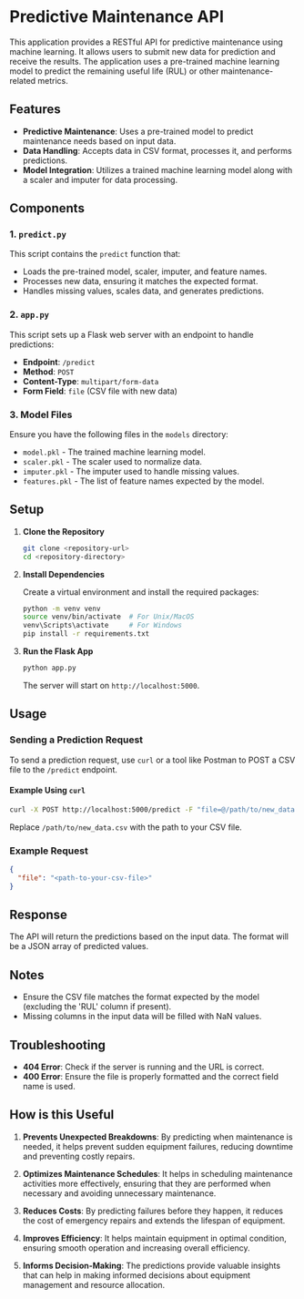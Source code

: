 # Predictive Maintenance API

This application provides a RESTful API for predictive maintenance using machine learning. It allows users to submit new data for prediction and receive the results. The application uses a pre-trained machine learning model to predict the remaining useful life (RUL) or other maintenance-related metrics.

## Features

- **Predictive Maintenance**: Uses a pre-trained model to predict maintenance needs based on input data.
- **Data Handling**: Accepts data in CSV format, processes it, and performs predictions.
- **Model Integration**: Utilizes a trained machine learning model along with a scaler and imputer for data processing.

## Components

### 1. `predict.py`

This script contains the `predict` function that:

- Loads the pre-trained model, scaler, imputer, and feature names.
- Processes new data, ensuring it matches the expected format.
- Handles missing values, scales data, and generates predictions.

### 2. `app.py`

This script sets up a Flask web server with an endpoint to handle predictions:

- **Endpoint**: `/predict`
- **Method**: `POST`
- **Content-Type**: `multipart/form-data`
- **Form Field**: `file` (CSV file with new data)

### 3. Model Files

Ensure you have the following files in the `models` directory:

- `model.pkl` - The trained machine learning model.
- `scaler.pkl` - The scaler used to normalize data.
- `imputer.pkl` - The imputer used to handle missing values.
- `features.pkl` - The list of feature names expected by the model.

## Setup

1. **Clone the Repository**

   ```bash
   git clone <repository-url>
   cd <repository-directory>
   ```

2. **Install Dependencies**

   Create a virtual environment and install the required packages:

   ```bash
   python -m venv venv
   source venv/bin/activate  # For Unix/MacOS
   venv\Scripts\activate     # For Windows
   pip install -r requirements.txt
   ```

3. **Run the Flask App**

   ```bash
   python app.py
   ```

   The server will start on `http://localhost:5000`.

## Usage

### Sending a Prediction Request

To send a prediction request, use `curl` or a tool like Postman to POST a CSV file to the `/predict` endpoint.

#### Example Using `curl`

```bash
curl -X POST http://localhost:5000/predict -F "file=@/path/to/new_data.csv"
```

Replace `/path/to/new_data.csv` with the path to your CSV file.

### Example Request

```json
{
  "file": "<path-to-your-csv-file>"
}
```

## Response

The API will return the predictions based on the input data. The format will be a JSON array of predicted values.

## Notes

- Ensure the CSV file matches the format expected by the model (excluding the 'RUL' column if present).
- Missing columns in the input data will be filled with NaN values.

## Troubleshooting

- **404 Error**: Check if the server is running and the URL is correct.
- **400 Error**: Ensure the file is properly formatted and the correct field name is used.

## How is this Useful

1. **Prevents Unexpected Breakdowns**: By predicting when maintenance is needed, it helps prevent sudden equipment failures, reducing downtime and preventing costly repairs.

2. **Optimizes Maintenance Schedules**: It helps in scheduling maintenance activities more effectively, ensuring that they are performed when necessary and avoiding unnecessary maintenance.

3. **Reduces Costs**: By predicting failures before they happen, it reduces the cost of emergency repairs and extends the lifespan of equipment.

4. **Improves Efficiency**: It helps maintain equipment in optimal condition, ensuring smooth operation and increasing overall efficiency.

5. **Informs Decision-Making**: The predictions provide valuable insights that can help in making informed decisions about equipment management and resource allocation.
